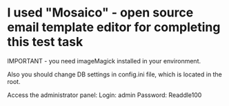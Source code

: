 # I used "Mosaico" - open source email template editor for completing this test task

IMPORTANT - you need imageMagick installed in your environment.

Also you should change DB settings in config.ini file, which is located in the root.

Access the administrator panel:
Login: admin
Password: Readdle100